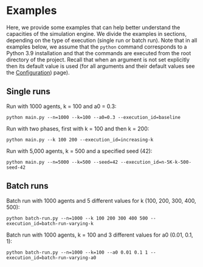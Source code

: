 # Examples
Here, we provide some examples that can help better understand the capacities of the simulation engine. 
We divide the examples in sections, depending on the type of execution (single run or batch run). Note that in all 
examples below, we assume that the ```python``` command corresponds to a Python 3.9 installation and that the commands 
are executed from the root directory of the project. Recall that when an argument is not set explicitly then its default 
value is used (for all arguments and their default values see the [Configuration](configuration.md)) page).

## Single runs

Run with 1000 agents, k = 100 and a0 = 0.3: 
    
    python main.py --n=1000 --k=100 --a0=0.3 --execution_id=baseline

Run with two phases, first with k = 100 and then k = 200: 

    python main.py --k 100 200 --execution_id=increasing-k

Run with 5,000 agents, k = 500 and a specified seed (42):

    python main.py --n=5000 --k=500 --seed=42 --execution_id=n-5K-k-500-seed-42


## Batch runs

Batch run with 1000 agents and 5 different values for k (100, 200, 300, 400, 500): 

    python batch-run.py --n=1000 --k 100 200 300 400 500 --execution_id=batch-run-varying-k

Batch run with 1000 agents, k = 100 and 3 different values for a0 (0.01, 0.1, 1): 

    python batch-run.py --n=1000 --k=100 --a0 0.01 0.1 1 --execution_id=batch-run-varying-a0

